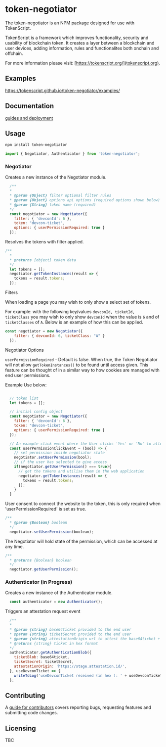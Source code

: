 # token-negotiator 

The token-negotiator is an NPM package designed for use with TokenScript. 

TokenScript is a framework which improves functionality, security and usability of blockchain token. It creates a layer between a blockchain and user devices, adding information, rules and functionalites both onchain and offchain. 

For more information please visit: [https://tokenscript.org/](tokenscript.org).

## Examples

https://tokenscript.github.io/token-negotiator/examples/

## Documentation

[guides and deployment](https://tokenscript.org/guides/Intro.html)

## Usage

```sh
npm install token-negotiator
```

```javascript
import { Negotiator, Authenticator } from 'token-negotiator';
```

### Negotiator

Creates a new instance of the Negotiator module. 

```javascript
  /**
  *
  * @param {Object} filter optional filter rules 
  * @param {Object} options api options (required options shown below)
  * @param {String} token name (required)
  */
  const negotiator = new Negotiator({
    filter: { 'devconId': 6 },
    token: "devcon-ticket",
    options: { userPermissionRequired: true }
  });
```

Resolves the tokens with filter applied.

```javascript
/**
  *
  * @returns {object} token data 
  */
  let tokens = [];
  negotiator.getTokenInstances(result => {
    tokens = result.tokens;
  });
```

Filters

When loading a page you may wish to only show a select set of tokens.

For example: with the following key/values `devconId, ticketId, ticketClass` you
may wish to only show `devconId` when the value is `6` and of `ticketClasses` of `A`. Below is an example of how this can be applied.

```javascript
const negotiator = new Negotiator({
    filter: { devconId: 6, ticketClass: "A" }
  });
```

Negotiator Options 

`userPermissionRequired` - Default is false. When true, the Token Negotiator will not allow `getTokenInstances()` to be found until access given. This feature can be thought of in a similar way to how cookies are managed with end user permissions. 

Example Use below:

````javascript

  // token list
  let tokens = [];

  // initial config object
  const negotiator = new Negotiator({
    filter: { 'devconId': 6 },
    token: "devcon-ticket",
    options: { userPermissionRequired: true }
  });

  // An example click event where the User clicks 'Yes' or 'No' to allow access.
  const userPermissionClickEvent = (bool) => {
    // set permission inside negotiator state
    negotiator.setUserPermission(bool);
    // if the user has selected to give access
    if(negotiator.getUserPermission() === true){
      // get the tokens and utilise them in the web application
      negotiator.getTokenInstances(result => {
        tokens = result.tokens;
      });
    }
  }
````

User consent to connect the website to the token, this is only required when 'userPermissionRequired' is set as true.

```javascript
/**
  * @param {Boolean} boolean 
  */
  negotiator.setUserPermission(boolean);
```

The Negotiator will hold state of the permission, which can be accessed at any time. 

```javascript
/**
  * @returns {Boolean} boolean
  */
  negotiator.getUserPermission();
```

### Authenticator (in Progress)

Creates a new instance of the Authenticator module.

```javascript
  const authenticator = new Authenticator();
```

Triggers an attestation request event

```javascript
  /**
  *
  * @param {string} base64ticket provided to the end user
  * @param {string} ticketSecret provided to the end user
  * @param {string} attestationOrigin url to attest the base64ticket + ticketSecret
  * @returns {string} ticket in hex format
  */
  authenticator.getAuthenticationBlob({
    ticketBlob: base64ticket,
    ticketSecret: ticketSecret,
    attestationOrigin: 'https://stage.attestation.id/',
  }, useDevconTicket => {
    writeToLog('useDevconTicket received (in hex ): ' + useDevconTicket);
  };
 ```



## Contributing

A [guide for contributors](TBC)
covers reporting bugs, requesting features and submitting code changes.

## Licensing

TBC
